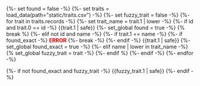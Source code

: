 {%- set found = false -%}
{%- set traits = load_data(path="static/traits.csv") -%}
{%- set fuzzy_trait = false -%}
{%- for trait in traits.records -%}
  {%- set trait_name = trait.1 | lower -%}
  {%- if id and trait.0 == id -%}
	<span class="armory-inline" data-armory-embed="traits" data-armory-ids="{{trait.0 | safe}}"></span> {{trait.1 | safe}}
	{%- set_global found = true -%}
	{% break %}
  {%- elif not id and name -%}
  	{%- if trait.1 == name -%}
		{%- if found_exact -%}
			<span title="WARNING: multiple exact matches for {{trait.1 | safe}}. Use id param to differentiate!" style='color: red; font-weight: bold;'> ERROR</span>
			{%- break -%}
		{%- endif -%}
		<span class="armory-inline" data-armory-embed="traits" data-armory-ids="{{trait.0 | safe}}"></span> {{trait.1 | safe}}
		{%- set_global found_exact = true -%}
	{%- elif name | lower in trait_name -%}
		{% set_global fuzzy_trait = trait -%}
	{%- endif %}
  {%- endif -%}
{%- endfor -%}

{%- if not found_exact and fuzzy_trait -%}
	<span class="armory-inline" data-armory-embed="traits" data-armory-ids="{{fuzzy_trait.0 | safe}}"></span> {{fuzzy_trait.1 | safe}}
{%- endif -%}